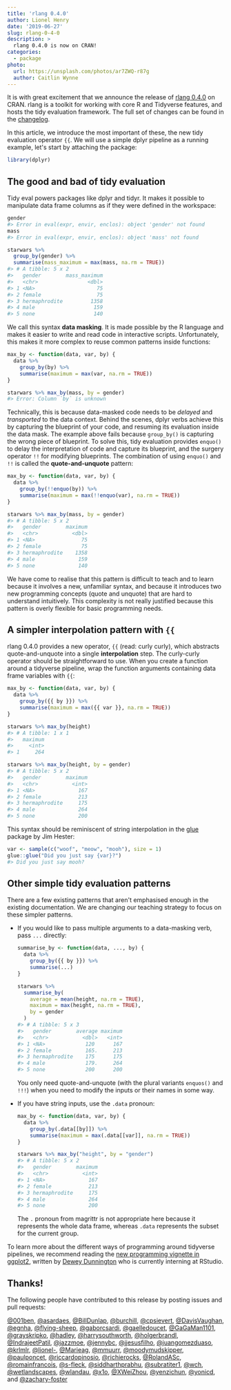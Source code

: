 ```yaml
---
title: 'rlang 0.4.0'
author: Lionel Henry
date: '2019-06-27'
slug: rlang-0-4-0
description: >
  rlang 0.4.0 is now on CRAN!
categories:
  - package
photo:
  url: https://unsplash.com/photos/ar7ZWQ-r87g
  author: Caitlin Wynne
---
```




It is with great excitement that we announce the release of [rlang 0.4.0](https://rlang.r-lib.org) on CRAN. rlang is a toolkit for working with core R and Tidyverse features, and hosts the tidy evaluation framework. The full set of changes can be found in the [changelog](https://rlang.r-lib.org/news/index.html#rlang-0-4-0). 

In this article, we introduce the most important of these, the new tidy evaluation operator `{{`. We will use a simple dplyr pipeline as a running example, let's start by attaching the package:


```r
library(dplyr)
```


## The good and bad of tidy evaluation

Tidy eval powers packages like dplyr and tidyr. It makes it possible to manipulate data frame columns as if they were defined in the workspace:


```r
gender
#> Error in eval(expr, envir, enclos): object 'gender' not found
mass
#> Error in eval(expr, envir, enclos): object 'mass' not found

starwars %>%
  group_by(gender) %>%
  summarise(mass_maximum = max(mass, na.rm = TRUE))
#> # A tibble: 5 x 2
#>   gender        mass_maximum
#>   <chr>                <dbl>
#> 1 <NA>                    75
#> 2 female                  75
#> 3 hermaphrodite         1358
#> 4 male                   159
#> 5 none                   140
```

We call this syntax __data masking__. It is made possible by the R language and makes it easier to write and read code in interactive scripts. Unfortunately, this makes it more complex to reuse common patterns inside functions:


```r
max_by <- function(data, var, by) {
  data %>%
    group_by(by) %>%
    summarise(maximum = max(var, na.rm = TRUE))
}

starwars %>% max_by(mass, by = gender)
#> Error: Column `by` is unknown
```

Technically, this is because data-masked code needs to be _delayed_ and _transported_ to the data context. Behind the scenes, dplyr verbs achieve this by capturing the blueprint of your code, and resuming its evaluation inside the data mask. The example above fails because `group_by()` is capturing the wrong piece of blueprint. To solve this, tidy evaluation provides `enquo()` to delay the interpretation of code and capture its blueprint, and the surgery operator `!!` for modifying blueprints. The combination of using `enquo()` and `!!` is called the __quote-and-unquote__ pattern:


```r
max_by <- function(data, var, by) {
  data %>%
    group_by(!!enquo(by)) %>%
    summarise(maximum = max(!!enquo(var), na.rm = TRUE))
}

starwars %>% max_by(mass, by = gender)
#> # A tibble: 5 x 2
#>   gender        maximum
#>   <chr>           <dbl>
#> 1 <NA>               75
#> 2 female             75
#> 3 hermaphrodite    1358
#> 4 male              159
#> 5 none              140
```

We have come to realise that this pattern is difficult to teach and to learn because it involves a new, unfamiliar syntax, and because it introduces two new programming concepts (quote and unquote) that are hard to understand intuitively. This complexity is not really justified because this pattern is overly flexible for basic programming needs.


## A simpler interpolation pattern with `{{`

rlang 0.4.0 provides a new operator, `{{` (read: curly curly), which abstracts quote-and-unquote into a single __interpolation__ step. The curly-curly operator should be straightforward to use. When you create a function around a tidyverse pipeline, wrap the function arguments containing data frame variables with `{{`:


```r
max_by <- function(data, var, by) {
  data %>%
    group_by({{ by }}) %>%
    summarise(maximum = max({{ var }}, na.rm = TRUE))
}

starwars %>% max_by(height)
#> # A tibble: 1 x 1
#>   maximum
#>     <int>
#> 1     264

starwars %>% max_by(height, by = gender)
#> # A tibble: 5 x 2
#>   gender        maximum
#>   <chr>           <int>
#> 1 <NA>              167
#> 2 female            213
#> 3 hermaphrodite     175
#> 4 male              264
#> 5 none              200
```

This syntax should be reminiscent of string interpolation in the [glue](https://glue.tidyverse.org/) package by Jim Hester:


```r
var <- sample(c("woof", "meow", "mooh"), size = 1)
glue::glue("Did you just say {var}?")
#> Did you just say mooh?
```


## Other simple tidy evaluation patterns

There are a few existing patterns that aren't emphasised enough in the existing documentation. We are changing our teaching strategy to focus on these simpler patterns.

* If you would like to pass multiple arguments to a data-masking verb, pass `...` directly:

  
  ```r
  summarise_by <- function(data, ..., by) {
    data %>%
      group_by({{ by }}) %>%
      summarise(...)
  }
  
  starwars %>%
    summarise_by(
      average = mean(height, na.rm = TRUE),
      maximum = max(height, na.rm = TRUE),
      by = gender
    )
  #> # A tibble: 5 x 3
  #>   gender        average maximum
  #>   <chr>           <dbl>   <int>
  #> 1 <NA>             120      167
  #> 2 female           165.     213
  #> 3 hermaphrodite    175      175
  #> 4 male             179.     264
  #> 5 none             200      200
  ```

  You only need quote-and-unquote (with the plural variants `enquos()` and `!!!`) when you need to modify the inputs or their names in some way.

* If you have string inputs, use the `.data` pronoun:

  
  ```r
  max_by <- function(data, var, by) {
    data %>%
      group_by(.data[[by]]) %>%
      summarise(maximum = max(.data[[var]], na.rm = TRUE))
  }
  
  starwars %>% max_by("height", by = "gender")
  #> # A tibble: 5 x 2
  #>   gender        maximum
  #>   <chr>           <int>
  #> 1 <NA>              167
  #> 2 female            213
  #> 3 hermaphrodite     175
  #> 4 male              264
  #> 5 none              200
  ```

  The `.` pronoun from magrittr is not appropriate here because it represents the whole data frame, whereas `.data` represents the subset for the current group.


To learn more about the different ways of programming around tidyverse pipelines, we recommend reading the [new programming vignette in ggplot2](https://ggplot2.tidyverse.org/dev/articles/ggplot2-in-packages.html#using-aes-and-vars-in-a-package-function), written by [Dewey Dunnington](https://github.com/paleolimbot) who is currently interning at RStudio.


## Thanks!

The following people have contributed to this release by posting issues and pull requests:

[&#x0040;001ben](https://github.com/001ben), [&#x0040;asardaes](https://github.com/asardaes), [&#x0040;BillDunlap](https://github.com/BillDunlap), [&#x0040;burchill](https://github.com/burchill), [&#x0040;cpsievert](https://github.com/cpsievert), [&#x0040;DavisVaughan](https://github.com/DavisVaughan), [&#x0040;egnha](https://github.com/egnha), [&#x0040;flying-sheep](https://github.com/flying-sheep), [&#x0040;gaborcsardi](https://github.com/gaborcsardi), [&#x0040;gaelledoucet](https://github.com/gaelledoucet), [&#x0040;GaGaMan1101](https://github.com/GaGaMan1101), [&#x0040;grayskripko](https://github.com/grayskripko), [&#x0040;hadley](https://github.com/hadley), [&#x0040;harrysouthworth](https://github.com/harrysouthworth), [&#x0040;holgerbrandl](https://github.com/holgerbrandl), [&#x0040;IndrajeetPatil](https://github.com/IndrajeetPatil), [&#x0040;jazzmoe](https://github.com/jazzmoe), [&#x0040;jennybc](https://github.com/jennybc), [&#x0040;jjesusfilho](https://github.com/jjesusfilho), [&#x0040;juangomezduaso](https://github.com/juangomezduaso), [&#x0040;krlmlr](https://github.com/krlmlr), [&#x0040;lionel-](https://github.com/lionel-), [&#x0040;Marieag](https://github.com/Marieag), [&#x0040;mmuurr](https://github.com/mmuurr), [&#x0040;moodymudskipper](https://github.com/moodymudskipper), [&#x0040;paulponcet](https://github.com/paulponcet), [&#x0040;riccardopinosio](https://github.com/riccardopinosio), [&#x0040;richierocks](https://github.com/richierocks), [&#x0040;RolandASc](https://github.com/RolandASc), [&#x0040;romainfrancois](https://github.com/romainfrancois), [&#x0040;s-fleck](https://github.com/s-fleck), [&#x0040;siddharthprabhu](https://github.com/siddharthprabhu), [&#x0040;subratiter1](https://github.com/subratiter1), [&#x0040;wch](https://github.com/wch), [&#x0040;wetlandscapes](https://github.com/wetlandscapes), [&#x0040;wlandau](https://github.com/wlandau), [&#x0040;x1o](https://github.com/x1o), [&#x0040;XWeiZhou](https://github.com/XWeiZhou), [&#x0040;yenzichun](https://github.com/yenzichun), [&#x0040;yonicd](https://github.com/yonicd), and [&#x0040;zachary-foster](https://github.com/zachary-foster)
